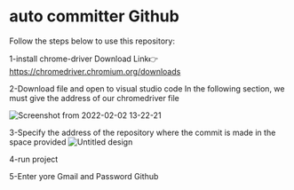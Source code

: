 # auto committer Github

Follow the steps below to use this repository:

1-install chrome-driver
Download Link:point_right: https://chromedriver.chromium.org/downloads

2-Download file and open to visual studio code
In the following section, we must give the address of our chromedriver file 

![Screenshot from 2022-02-02 13-22-21](https://user-images.githubusercontent.com/93611871/152132378-57dfef11-de53-4c7f-8278-68262acb15c6.png)

3-Specify the address of the repository where the commit is made in the space provided
![Untitled design](https://user-images.githubusercontent.com/93611871/152135579-f4ced39c-91f3-4736-ab42-466b637a22a2.png)

4-run project

5-Enter yore Gmail and Password Github 
